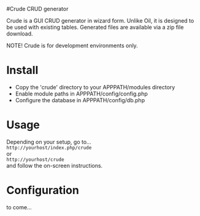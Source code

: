 #Crude CRUD generator

Crude is a GUI CRUD generator in wizard form. Unlike Oil, it is designed to be used with existing tables.
Generated files are available via a zip file download.

NOTE! Crude is for development environments only.

# Install

 * Copy the 'crude' directory to your APPPATH/modules directory
 * Enable module paths in APPPATH/config/config.php
 * Configure the database in APPPATH/config/db.php

# Usage

Depending on your setup, go to...  
`http://yourhost/index.php/crude`  
or  
`http://yourhost/crude`  
and follow the on-screen instructions.

# Configuration

to come...